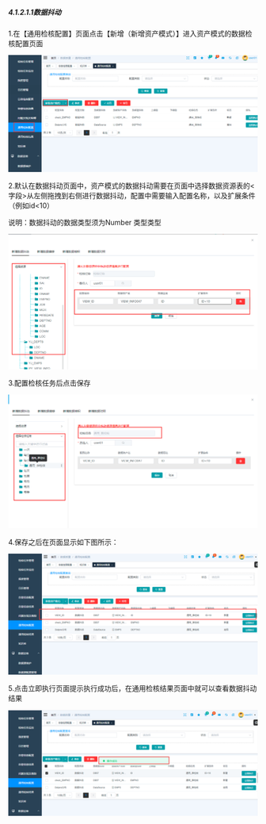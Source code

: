 ##### 4.1.2.1.1数据抖动

 1.在【通用检核配置】页面点击【新增（新增资产模式）】进入资产模式的数据检核配置页面

![image-20210425211752435](4.1.2.1.1%E6%95%B0%E6%8D%AE%E6%8A%96%E5%8A%A8.assets/image-20210425211752435.png)

2.默认在数据抖动页面中，资产模式的数据抖动需要在页面中选择数据资源表的<字段>从左侧拖拽到右侧进行数据抖动，配置中需要输入配置名称，以及扩展条件（例如id<10）

说明：数据抖动的数据类型须为Number 类型类型

![image-20210425212530133](4.1.2.1.1%E6%95%B0%E6%8D%AE%E6%8A%96%E5%8A%A8.assets/image-20210425212530133.png)

3.配置检核任务后点击保存

![image-20210425212635788](4.1.2.1.1%E6%95%B0%E6%8D%AE%E6%8A%96%E5%8A%A8.assets/image-20210425212635788.png)

4.保存之后在页面显示如下图所示：

![image-20210425212743288](4.1.2.1.1%E6%95%B0%E6%8D%AE%E6%8A%96%E5%8A%A8.assets/image-20210425212743288.png)

5.点击立即执行页面提示执行成功后，在通用检核结果页面中就可以查看数据抖动结果

![image-20210425213010140](4.1.2.1.1%E6%95%B0%E6%8D%AE%E6%8A%96%E5%8A%A8.assets/image-20210425213010140.png)